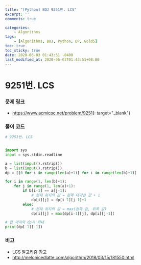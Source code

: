 ```yaml
---
title: "[Python] BOJ 9251번. LCS"
excerpt: ''
comments: true

categories:
    - Algorithms
tags:
    - [Algorithms, BOJ, Python, DP, Gold5]
toc: true
toc_sticky: true
date: 2020-06-03 01:43:51 -0400
last_modified_at: 2020-06-03T01:43:51+08:00
---
```


# 9251번. LCS

### 문제 링크

- <https://www.acmicpc.net/problem/9251>{: target="\_blank"}

### 풀이 코드

```python
# 9251번. LCS


import sys
input = sys.stdin.readline

a = list(input().rstrip())
b = list(input().rstrip())
dp = [[0 for i in range(len(a)+1)] for i in range(len(b)+1)]

for i in range(1, len(b)+1):
    for j in range(1, len(a)+1):
        if b[i-1] == a[j-1]:
            # 현재 위치의 값 = 왼쪽 대각선 값 + 1
            dp[i][j] = dp[i-1][j-1]+1
        else:
            # 현재 위치의 값 = max(왼쪽 값, 위쪽 값)
            dp[i][j] = max(dp[i-1][j], dp[i][j-1])

# 맨 마지막 dp가 최대
print(dp[-1][-1])
```

### 비고

- LCS 알고리즘 참고
- http://melonicedlatte.com/algorithm/2018/03/15/181550.html
